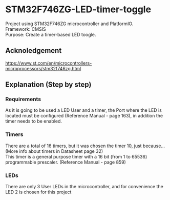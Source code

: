 # STM32F746ZG-LED-timer-toggle
Project using STM32F746ZG microcontroller and PlatformIO. <br>
Framework: CMSIS <br>
Purpose: Create a timer-based LED toogle. <br>
## Acknoledgement
https://www.st.com/en/microcontrollers-microprocessors/stm32f746zg.html <br>

## Explanation (Step by step)
### Requirements
As it is going to be used a LED User and a timer, the Port where the LED is located must be configured (Reference Manual - page 163), in addition the timer needs to be enabled. <br>
### Timers
There are a total of 16 timers, but it was chosen the timer 10, just because... (More info about timers in Datasheet page 32)<br>
This timer is a general purpose timer with a 16 bit (from 1 to 65536) programmable prescaler. (Reference Manual - page 859) <br>
### LEDs
There are only 3 User LEDs in the microcontroller, and for convenience the LED 2 is chosen for this project <br>